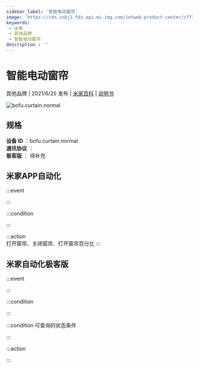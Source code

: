 ```yaml
---
sidebar_label: '智能电动窗帘'
image: 'https://cdn.cnbj1.fds.api.mi-img.com/iotweb-product-center/cff313b35b565711cb32d361ea72d700_缩略图2.png?GalaxyAccessKeyId=AKVGLQWBOVIRQ3XLEW&Expires=9223372036854775807&Signature=ZIasg0r9n+MeP1eyQpxy6+/fTNs='
keywords: 
 - 米家
 - 其他品牌
 - 智能电动窗帘
description : ''
---
```

# 智能电动窗帘

其他品牌 | 2021/6/25 发布 | [米家百科](https://home.mi.com/webapp/content/baike/product/index.html?model=bofu.curtain.normal) | [说明书](https://home.mi.com/views/introduction.html?model=bofu.curtain.normal&region=cn)

![bofu.curtain.normal](https://cdn.cnbj1.fds.api.mi-img.com/iotweb-product-center/cff313b35b565711cb32d361ea72d700_缩略图2.png?GalaxyAccessKeyId=AKVGLQWBOVIRQ3XLEW&Expires=9223372036854775807&Signature=ZIasg0r9n+MeP1eyQpxy6+/fTNs=)

## 规格  
> 
**设备 ID** ：bofu.curtain.normal  
**通讯协议** ：  
**极客版**  ： 待补充 


## 米家APP自动化  

:::event  

:::

:::condition  

:::

:::action   
打开窗帘、关闭窗帘、打开窗帘百分比
:::

## 米家自动化极客版  

:::event  

:::

:::condition  

:::

:::condition 可查询的状态条件  

:::

:::action  

:::

        
